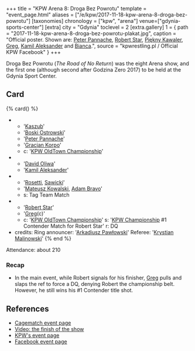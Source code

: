 +++
title = "KPW Arena 8: Droga Bez Powrotu"
template = "event_page.html"
aliases = ["/e/kpw/2017-11-18-kpw-arena-8-droga-bez-powrotu"]
[taxonomies]
chronology = ["kpw", "arena"]
venue=["gdynia-sports-center"]
[extra]
city = "Gdynia"
toclevel = 2
[extra.gallery]
1 = { path = "2017-11-18-kpw-arena-8-droga-bez-powrotu-plakat.jpg", caption = "Official poster. Shown are: [Peter Pannache](@/w/peter-pannache.md), [Robert Star](@/w/robert-star.md), [Piękny Kawaler](@/w/piekny-kawaler.md), [Greg](@/w/greg.md), [Kamil Aleksander](@/w/kamil-aleksander.md) and [Bianca](@/w/bianca.md).", source = "kpwrestling.pl / Official KPW Facebook" }
+++

Droga Bez Powrotu (_The Road of No Return_) was the eight Arena show, and the first one (although second after Godzina Zero 2017) to be held at the Gdynia Sport Center.

## Card

{% card() %}
- - '[Kaszub](@/w/kaszub.md)'
  - '[Boski Ostrowski](@/w/ostrowski.md)'
  - '[Peter Pannache](@/w/peter-pannache.md)'
  - '[Gracjan Korpo](@/w/gracjan-korpo.md)'
  - c: '[KPW OldTown Championship](@/c/kpw-old-town-championship.md)'
- - '[David Oliwa](@/w/david-oliwa.md)'
  - '[Kamil Aleksander](@/w/kamil-aleksander.md)'
- - '[Rosetti](@/w/rosetti.md), [Sawicki](@/w/sawicki.md)'
  - '[Mateusz Kowalski](@/w/mateusz-kakareko.md), [Adam Bravo](@/w/adam-bravo.md)'
  - s: Tag Team Match
- - '[Robert Star](@/w/robert-star.md)'
  - '[Greg](@/w/greg.md)(c)'
  - c: '[KPW OldTown Championship](@/c/kpw-old-town-championship.md)'
    s: '[KPW Championship](@/c/kpw-championship.md) #1 Contender Match for Robert Star'
    r: DQ
- credits:
    Ring announcer: '[Arkadiusz Pawłowski](@/w/pan-pawlowski.md)'
    Referee: '[Krystian Malinowski](@/w/krystian-malinowski.md)'
{% end %}

Attendance: about 210

### Recap

* In the main event, while Robert signals for his finisher, [Greg](@/w/greg.md) pulls and slaps the ref to force a DQ, denying Robert the championship belt. However, he still wins his #1 Contender title shot.

## References

* [Cagematch event page](https://www.cagematch.net/?id=1&nr=188299)
* [Video: the finish of the show](https://www.youtube.com/watch?v=z7Gcq1-owlA)
* [KPW's event page](https://kpwrestling.pl/events/kpw-arena-8/)
* [Facebook event page](https://www.facebook.com/events/156002404995943/)
